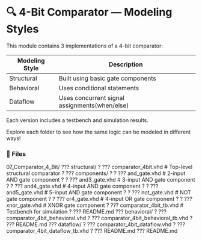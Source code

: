 # 🔍 4-Bit Comparator — Modeling Styles

This module contains 3 implementations of a 4-bit comparator:

| Modeling Style | Description                                  |
|----------------|----------------------------------------------|
| Structural     | Built using basic gate components            |
| Behavioral     | Uses conditional statements                  |
| Dataflow       | Uses concurrent signal assignments(when/else)|


Each version includes a testbench and simulation results.

Explore each folder to see how the same logic can be modeled in different ways!

### 📂 Files

07_Comparator_4_Bit/
??? structural/
?   ??? comparator_4bit.vhd # Top-level structural comparator
?   ??? components/
?   ?   ??? and_gate.vhd  # 2-input AND gate component
?   ?   ??? and3_gate.vhd # 3-input AND gate component
?   ?   ???  and4_gate.vhd # 4-input AND gate component
?   ?   ???  and5_gate.vhd # 5-input AND gate component
?   ?   ???  not_gate.vhd  # NOT gate component
?   ?   ???  or4_gate.vhd  # 4-input OR gate component
?   ?   ???  xnor_gate.vhd # XNOR gate component
?   ??? comparator_4bit_tb.vhd # Testbench for simulation
?   ??? README.md
??? behavioral/
?   ??? comparator_4bit_behavioral.vhd
?   ??? comparator_4bit_behavioral_tb.vhd
?   ??? README.md
??? dataflow/
?   ??? comparator_4bit_dataflow.vhd
?   ??? comparator_4bit_dataflow_tb.vhd
?   ??? README.md
??? README.md
